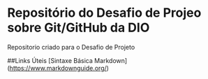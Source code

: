 # Repositório  do Desafio de Projeo sobre Git/GitHub da DIO
Repositorio criado para o Desafio de Projeto

##Links Úteis
[Sintaxe Básica Markdown] (https://www.markdownguide.org/)
